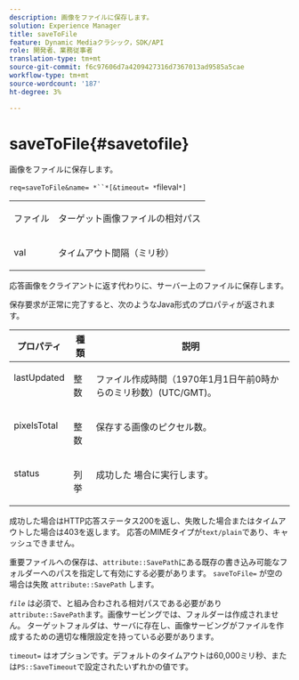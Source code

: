 ```yaml
---
description: 画像をファイルに保存します。
solution: Experience Manager
title: saveToFile
feature: Dynamic Mediaクラシック，SDK/API
role: 開発者、業務従事者
translation-type: tm+mt
source-git-commit: f6c97606d7a4209427316d7367013ad9585a5cae
workflow-type: tm+mt
source-wordcount: '187'
ht-degree: 3%

---
```



# saveToFile{#savetofile}

画像をファイルに保存します。

`req=saveToFile&name= *``*[&timeout= *`fileval`*]`

<table id="simpletable_5674FD9655FE4CDDB0E5DC8655890A66"> 
 <tr class="strow"> 
  <td class="stentry"> <p><span class="varname"> ファイル</span> </p> </td> 
  <td class="stentry"> <p>ターゲット画像ファイルの相対パス </p></td> 
 </tr> 
 <tr class="strow"> 
  <td class="stentry"> <p><span class="varname"> val</span> </p></td> 
  <td class="stentry"> <p>タイムアウト間隔（ミリ秒） </p></td> 
 </tr> 
</table>

応答画像をクライアントに返す代わりに、サーバー上のファイルに保存します。

保存要求が正常に完了すると、次のようなJava形式のプロパティが返されます。

<table id="table_8BA8F75A0B7241BAB9B4359F97C21137"> 
 <thead> 
  <tr> 
   <th class="entry"> <b> プロパティ</b> </th> 
   <th class="entry"> <b> 種類</b> </th> 
   <th class="entry"> <b> 説明</b> </th> 
  </tr> 
 </thead>
 <tbody> 
  <tr valign="top"> 
   <td> <p> <span class="codeph"> lastUpdated</span> </p> </td> 
   <td> <p> 整数 </p> </td> 
   <td> <p>ファイル作成時間（1970年1月1日午前0時からのミリ秒数）(UTC/GMT)。 </p> </td> 
  </tr> 
  <tr valign="top"> 
   <td> <p> <span class="codeph"> pixelsTotal</span> </p> </td> 
   <td> <p> 整数 </p> </td> 
   <td> <p> 保存する画像のピクセル数。 </p> </td> 
  </tr> 
  <tr valign="top"> 
   <td> <p> <span class="codeph"> status</span> </p> </td> 
   <td> <p> 列挙 </p> </td> 
   <td> <p> <span class="codeph"> 成功した</span> 場合に実行します。 </p> </td> 
  </tr> 
 </tbody> 
</table>

成功した場合はHTTP応答ステータス200を返し、失敗した場合またはタイムアウトした場合は403を返します。 応答のMIMEタイプが`text/plain`であり、キャッシュできません。

重要ファイルへの保存は、`attribute::SavePath`にある既存の書き込み可能なフォルダーへのパスを指定して有効にする必要があります。 `saveToFile=` が空の場合は失敗 `attribute::SavePath` します。

*`file`* は必須で、と組み合わされる相対パスである必要があり `attribute::SavePath`ます。画像サービングでは、フォルダーは作成されません。 ターゲットフォルダは、サーバに存在し、画像サービングがファイルを作成するための適切な権限設定を持っている必要があります。

`timeout=` はオプションです。デフォルトのタイムアウトは60,000ミリ秒、または`PS::SaveTimeout`で設定されたいずれかの値です。
